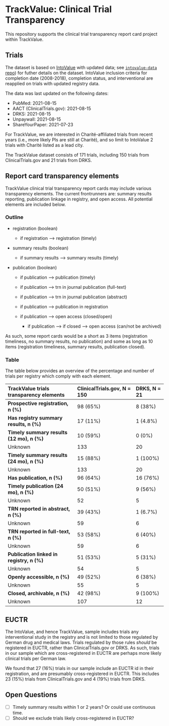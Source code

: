 
<!-- README.md is generated from README.Rmd. Please edit that file -->

# TrackValue: Clinical Trial Transparency

This repository supports the clinical trial transparency report card
project within TrackValue.

## Trials

The dataset is based on
[IntoValue](https://doi.org/10.5281/zenodo.5141343) with updated data;
see [`intovalue-data` repo](https://github.com/maia-sh/intovalue-data))
for futher details on the dataset. IntoValue inclusion criteria for
completion date (2008-2018), completion status, and interventional are
reapplied on trials with updated registry data.

The data was last updated on the following dates:

-   PubMed: 2021-08-15
-   AACT (ClinicalTrials.gov): 2021-08-15
-   DRKS: 2021-08-15
-   Unpaywall: 2021-08-15
-   ShareYourPaper: 2021-07-23

For TrackValue, we are interested in Charité-affiliated trials from
recent years (i.e., more likely PIs are still at Charité), and so limit
to IntoValue 2 trials with Charité listed as a lead city.

The TrackValue dataset consists of 171 trials, including 150 trials from
ClinicalTrials.gov and 21 trials from DRKS.

## Report card transparency elements

TrackValue clinical trial transparency report cards may include various
transparency elements. The current frontrunners are: summary results
reporting, publication linkage in registry, and open access. All
potential elements are included below.

### Outline

-   registration (boolean)

    -   if registration –> registration (timely)

-   summary results (boolean)

    -   if summary results –> summary results (timely)

-   publication (boolean)

    -   if publication –> publication (timely)

    -   if publication –> trn in journal publication (full-text)

    -   if publication –> trn in journal publication (abstract)

    -   if publication –> publication in registration

    -   if publication –> open access (closed/open)

        -   if publication –> if closed –> open access (can/not be
            archived)

As such, some report cards would be a short as 3 items (registration
timeliness, no summary results, no publication) and some as long as 10
items (registration timeliness, summary results, publication closed).

### Table

The table below provides an overview of the percentage and number of
trials per registry which comply with each element.

| **TrackValue trials transparency elements** | **ClinicalTrials.gov**, N = 150 | **DRKS**, N = 21 |
|:--------------------------------------------|:--------------------------------|:-----------------|
| **Prospective registration, n (%)**         | 98 (65%)                        | 8 (38%)          |
| **Has registry summary results, n (%)**     | 17 (11%)                        | 1 (4.8%)         |
| **Timely summary results (12 mo), n (%)**   | 10 (59%)                        | 0 (0%)           |
| Unknown                                     | 133                             | 20               |
| **Timely summary results (24 mo), n (%)**   | 15 (88%)                        | 1 (100%)         |
| Unknown                                     | 133                             | 20               |
| **Has publication, n (%)**                  | 96 (64%)                        | 16 (76%)         |
| **Timely publication (24 mo), n (%)**       | 50 (51%)                        | 9 (56%)          |
| Unknown                                     | 52                              | 5                |
| **TRN reported in abstract, n (%)**         | 39 (43%)                        | 1 (6.7%)         |
| Unknown                                     | 59                              | 6                |
| **TRN reported in full-text, n (%)**        | 53 (58%)                        | 6 (40%)          |
| Unknown                                     | 59                              | 6                |
| **Publication linked in registry, n (%)**   | 51 (53%)                        | 5 (31%)          |
| Unknown                                     | 54                              | 5                |
| **Openly accessible, n (%)**                | 49 (52%)                        | 6 (38%)          |
| Unknown                                     | 55                              | 5                |
| **Closed, archivable, n (%)**               | 42 (98%)                        | 9 (100%)         |
| Unknown                                     | 107                             | 12               |

## EUCTR

The IntoValue, and hence TrackValue, sample includes trials any
interventional study in the registry and is not limited to those
regulated by German drug and medical laws. Trials regulated by those
rules *should* be registered in EUCTR, rather than ClinicalTrials.gov or
DRKS. As such, trials in our sample which are cross-registered in EUCTR
are perhaps more likely clinical trials per German law.

We found that 27 (16%) trials in our sample include an EUCTR id in their
registration, and are presumably cross-registered in EUCTR. This
includes 23 (15%) trials from ClinicalTrials.gov and 4 (19%) trials from
DRKS.

## Open Questions

-   [ ] Timely summary results within 1 or 2 years? Or could use
    continuous time.
-   [ ] Should we exclude trials likely cross-registered in EUCTR?
